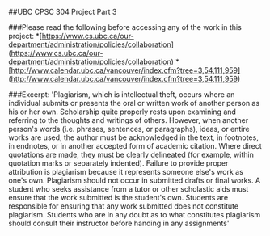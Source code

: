 ##UBC CPSC 304 Project Part 3

###Please read the following before accessing any of the work in this project:
*[https://www.cs.ubc.ca/our-department/administration/policies/collaboration] (https://www.cs.ubc.ca/our-department/administration/policies/collaboration)
*[http://www.calendar.ubc.ca/vancouver/index.cfm?tree=3,54,111,959] (http://www.calendar.ubc.ca/vancouver/index.cfm?tree=3,54,111,959)

###Excerpt: 
'Plagiarism, which is intellectual theft, occurs where an individual submits or presents the oral or written work of another person as his or her own. Scholarship quite properly rests upon examining and referring to the thoughts and writings of others. However, when another person's words (i.e. phrases, sentences, or paragraphs), ideas, or entire works are used, the author must be acknowledged in the text, in footnotes, in endnotes, or in another accepted form of academic citation. Where direct quotations are made, they must be clearly delineated (for example, within quotation marks or separately indented). Failure to provide proper attribution is plagiarism because it represents someone else's work as one's own. Plagiarism should not occur in submitted drafts or final works. A student who seeks assistance from a tutor or other scholastic aids must ensure that the work submitted is the student's own. Students are responsible for ensuring that any work submitted does not constitute plagiarism. Students who are in any doubt as to what constitutes plagiarism should consult their instructor before handing in any assignments'